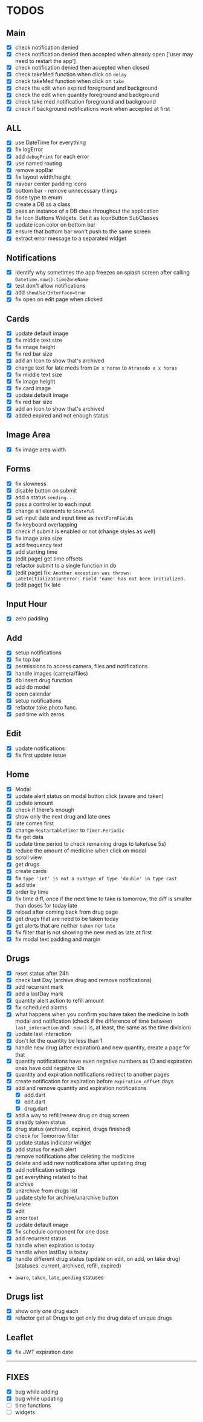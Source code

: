 # TODOS

## Main

- [x] check notification denied
- [x] check notification denied then accepted when already open ['user may need to restart the app']
- [x] check notification denied then accepted when closed
- [x] check takeMed function when click on `delay`
- [x] check takeMed function when click on `take`
- [x] check the edit when expired foreground and background
- [x] check the edit when quantity foreground and background
- [x] check take med notification foreground and background
- [x] check if background notifications work when accepted at first

## ALL

- [x] use DateTime for everything
- [x] fix logError
- [x] add `debugPrint` for each error
- [x] use named routing
- [x] remove appBar
- [x] fix layout width/height
- [x] navbar center padding icons
- [x] bottom bar - remove unnecessary things
- [x] dose type to enum
- [x] create a DB as a class
- [x] pass an instance of a DB class throughout the application
- [x] fix Icon Buttons Widgets. Set it as IconButton SubClasses
- [x] update icon color on bottom bar
- [x] ensure that bottom bar won't push to the same screen
- [x] extract error message to a separated widget

## Notifications

- [x] identify why sometimes the app freezes on splash screen after calling `Datetime.now().timeZoneName`
- [x] test don't allow notifications
- [x] add `showUserInterface=true`
- [x] fix open on edit page when clicked

## Cards

- [x] update default image
- [x] fix middle text size
- [x] fix image height
- [x] fix red bar size
- [x] add an Icon to show that's archived
- [x] change text for late meds from `Em x horas` to `Atrasado a x horas`
- [x] fix middle text size
- [x] fix image height
- [x] fix card image
- [x] update default image
- [x] fix red bar size
- [x] add an Icon to show that's archived
- [x] added expired and not enough status

## Image Area

- [x] fix image area width

## Forms

- [x] fix slowness
- [x] disable button on submit
- [x] add a status `sending...`
- [x] pass a controller to each input
- [x] change all elements to `Stateful`
- [x] set input date and input time as `textFormField`s
- [x] fix keyboard overlapping
- [x] check if submit is enabled or not (change styles as well)
- [x] fix image area size
- [x] add frequency text
- [x] add starting time
- [x] (edit page) get time offsets
- [x] refactor submit to a single function in db
- [x] (edit page) fix: `Another exception was thrown: LateInitializationError: Field 'name' has not been initialized.`
- [x] (edit page) fix late

## Input Hour

- [x] zero padding

## Add

- [x] setup notifications
- [x] fix top bar
- [x] permissions to access camera, files and notifications
- [x] handle images (camera/files)
- [x] db insert drug function
- [x] add db model
- [x] open calendar
- [x] setup notifications
- [x] refactor take photo func.
- [x] pad time with zeros

## Edit

- [x] update notifications
- [x] fix first update issue

## Home

- [x] Modal
- [x] update alert status on modal button click (aware and taken)
- [x] update amount
- [x] check if there's enough
- [x] show only the next drug and late ones
- [x] late comes first
- [x] change `RestartableTimer` to `Timer.Periodic`
- [x] fix get data
- [x] update time period to check remaining drugs to take(use 5s)
- [x] reduce the amount of medicine when click on modal
- [x] scroll view
- [x] get drugs
- [x] create cards
- [x] fix `type 'int' is not a subtype of type 'double' in type cast`
- [x] add title
- [x] order by time
- [x] fix time diff, once if the next time to take is tomorrow, the diff is smaller than doses for today late
- [x] reload after coming back from drug page
- [x] get drugs that are need to be taken today
- [x] get alerts that are neither `taken` nor `late`
- [x] fix filter that is not showing the new med as late at first
- [x] fix modal text padding and margin

## Drugs

- [x] reset status after 24h
- [x] check last Day (archive drug and remove notifications)
- [x] add recurrent mark
- [x] add a lastDay mark
- [x] quantity alert action to refill amount
- [x] fix scheduled alarms
- [x] what happens when you confirm you have taken the medicine in both modal and notification (check if the difference of time between `last_interaction` and `.now()` is, at least, the same as the time division)
- [x] update last interaction
- [x] don't let the quantity be less than 1
- [x] handle new drug (after expiration) and new quantity, create a page for that
- [x] quantity notifications have even negative numbers as ID and expiration ones have odd negative IDs
- [x] quantity and expiration notifications redirect to another pages
- [x] create notification for expiration before `expiration_offset` days
- [x] add and remove quantity and expiration notifications
  - [x] add.dart
  - [x] edit.dart
  - [x] drug.dart
- [x] add a way to refill/renew drug on drug screen
- [x] already taken status
- [x] drug status (archived, expired, drugs finished)
- [x] check for Tomorrow filter
- [x] update status indicator widget
- [x] add status for each alert
- [x] remove notifications after deleting the medicine
- [x] delete and add new notifications after updating drug
- [x] add notification settings
- [x] get everything related to that
- [x] archive
- [x] unarchive from drugs list
- [x] update style for archive/unarchive button
- [x] delete
- [x] edit
- [x] error text
- [x] update default image
- [x] fix schedule component for one dose
- [x] add recurrent status
- [x] handle when expiration is today
- [x] handle when lastDay is today
- [x] handle different drug status (update on edit, on add, on take drug) (statuses: current, archived, refill, expired)

- `aware`, `taken`, `late`, `pending` statuses

## Drugs list

- [x] show only one drug each
- [x] refactor get all Drugs to get only the drug data of unique drugs

## Leaflet

- [x] fix JWT expiration date

---

## FIXES

- [x] bug while adding 
- [x] bug while updating
- [ ] time functions
- [ ] widgets